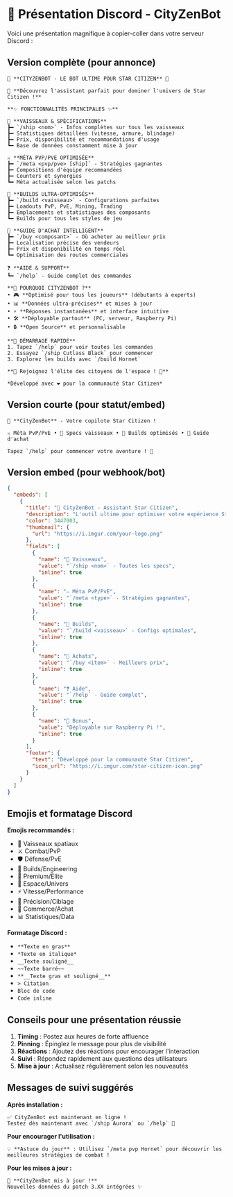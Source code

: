 # 🌟 Présentation Discord - CityZenBot

Voici une présentation magnifique à copier-coller dans votre serveur Discord :

## Version complète (pour annonce)

```
🚀 **CITYZENBOT - LE BOT ULTIME POUR STAR CITIZEN** 🚀

🌌 **Découvrez l'assistant parfait pour dominer l'univers de Star Citizen !**

**✨ FONCTIONNALITÉS PRINCIPALES ✨**

🚁 **VAISSEAUX & SPÉCIFICATIONS**
┣━ `/ship <nom>` - Infos complètes sur tous les vaisseaux
┣━ Statistiques détaillées (vitesse, armure, blindage)
┣━ Prix, disponibilité et recommandations d'usage
┗━ Base de données constamment mise à jour

⚔️ **MÉTA PVP/PVE OPTIMISÉE**
┣━ `/meta <pvp/pve> [ship]` - Stratégies gagnantes
┣━ Compositions d'équipe recommandées  
┣━ Counters et synergies
┗━ Méta actualisée selon les patchs

🔧 **BUILDS ULTRA-OPTIMISÉS**
┣━ `/build <vaisseau>` - Configurations parfaites
┣━ Loadouts PvP, PvE, Mining, Trading
┣━ Emplacements et statistiques des composants
┗━ Builds pour tous les styles de jeu

🛒 **GUIDE D'ACHAT INTELLIGENT**
┣━ `/buy <composant>` - Où acheter au meilleur prix
┣━ Localisation précise des vendeurs
┣━ Prix et disponibilité en temps réel
┗━ Optimisation des routes commerciales

❓ **AIDE & SUPPORT**
┗━ `/help` - Guide complet des commandes

**🎯 POURQUOI CITYZENBOT ?**
• 🎮 **Optimisé pour tous les joueurs** (débutants à experts)
• 📊 **Données ultra-précises** et mises à jour
• ⚡ **Réponses instantanées** et interface intuitive
• 🛠️ **Déployable partout** (PC, serveur, Raspberry Pi)
• 🔒 **Open Source** et personnalisable

**🌟 DÉMARRAGE RAPIDE**
1. Tapez `/help` pour voir toutes les commandes
2. Essayez `/ship Cutlass Black` pour commencer
3. Explorez les builds avec `/build Hornet`

**💎 Rejoignez l'élite des citoyens de l'espace ! 💎**

*Développé avec ❤️ pour la communauté Star Citizen*
```

## Version courte (pour statut/embed)

```
🚀 **CityZenBot** - Votre copilote Star Citizen ! 

⚔️ Méta PvP/PvE • 🚁 Specs vaisseaux • 🔧 Builds optimisés • 🛒 Guide d'achat

Tapez `/help` pour commencer votre aventure ! 🌌
```

## Version embed (pour webhook/bot)

```json
{
  "embeds": [
    {
      "title": "🚀 CityZenBot - Assistant Star Citizen",
      "description": "L'outil ultime pour optimiser votre expérience Star Citizen",
      "color": 3447003,
      "thumbnail": {
        "url": "https://i.imgur.com/your-logo.png"
      },
      "fields": [
        {
          "name": "🚁 Vaisseaux",
          "value": "`/ship <nom>` - Toutes les specs",
          "inline": true
        },
        {
          "name": "⚔️ Méta PvP/PvE", 
          "value": "`/meta <type>` - Stratégies gagnantes",
          "inline": true
        },
        {
          "name": "🔧 Builds",
          "value": "`/build <vaisseau>` - Configs optimales",
          "inline": true
        },
        {
          "name": "🛒 Achats",
          "value": "`/buy <item>` - Meilleurs prix",
          "inline": true
        },
        {
          "name": "❓ Aide",
          "value": "`/help` - Guide complet",
          "inline": true
        },
        {
          "name": "🌟 Bonus",
          "value": "Déployable sur Raspberry Pi !",
          "inline": true
        }
      ],
      "footer": {
        "text": "Développé pour la communauté Star Citizen",
        "icon_url": "https://i.imgur.com/star-citizen-icon.png"
      }
    }
  ]
}
```

## Emojis et formatage Discord

**Emojis recommandés :**
- 🚀 Vaisseaux spatiaux
- ⚔️ Combat/PvP  
- 🛡️ Défense/PvE
- 🔧 Builds/Engineering
- 💎 Premium/Elite
- 🌌 Espace/Univers
- ⚡ Vitesse/Performance
- 🎯 Précision/Ciblage
- 🛒 Commerce/Achat
- 📊 Statistiques/Data

**Formatage Discord :**
- `**Texte en gras**`
- `*Texte en italique*`
- `__Texte souligné__`
- `~~Texte barré~~`
- `**__Texte gras et souligné__**`
- `> Citation`
- ``` Bloc de code ```
- `Code inline`

## Conseils pour une présentation réussie

1. **Timing** : Postez aux heures de forte affluence
2. **Pinning** : Épinglez le message pour plus de visibilité
3. **Réactions** : Ajoutez des réactions pour encourager l'interaction
4. **Suivi** : Répondez rapidement aux questions des utilisateurs
5. **Mise à jour** : Actualisez régulièrement selon les nouveautés

## Messages de suivi suggérés

**Après installation :**
```
✅ CityZenBot est maintenant en ligne !
Testez dès maintenant avec `/ship Aurora` ou `/help` 🚀
```

**Pour encourager l'utilisation :**
```
💡 **Astuce du jour** : Utilisez `/meta pvp Hornet` pour découvrir les meilleures stratégies de combat !
```

**Pour les mises à jour :**
```
🔄 **CityZenBot mis à jour !** 
Nouvelles données du patch 3.XX intégrées ✨
```
